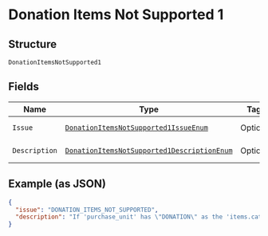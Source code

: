 
# Donation Items Not Supported 1

## Structure

`DonationItemsNotSupported1`

## Fields

| Name | Type | Tags | Description | Getter | Setter |
|  --- | --- | --- | --- | --- | --- |
| `Issue` | [`DonationItemsNotSupported1IssueEnum`](../../doc/models/donation-items-not-supported-1-issue-enum.md) | Optional | - | DonationItemsNotSupported1IssueEnum getIssue() | setIssue(DonationItemsNotSupported1IssueEnum issue) |
| `Description` | [`DonationItemsNotSupported1DescriptionEnum`](../../doc/models/donation-items-not-supported-1-description-enum.md) | Optional | - | DonationItemsNotSupported1DescriptionEnum getDescription() | setDescription(DonationItemsNotSupported1DescriptionEnum description) |

## Example (as JSON)

```json
{
  "issue": "DONATION_ITEMS_NOT_SUPPORTED",
  "description": "If 'purchase_unit' has \"DONATION\" as the 'items.category' then the Order can at most have one purchase_unit. Multiple purchase_units are not supported if either of them have at least one items with category as \"DONATION\"."
}
```

